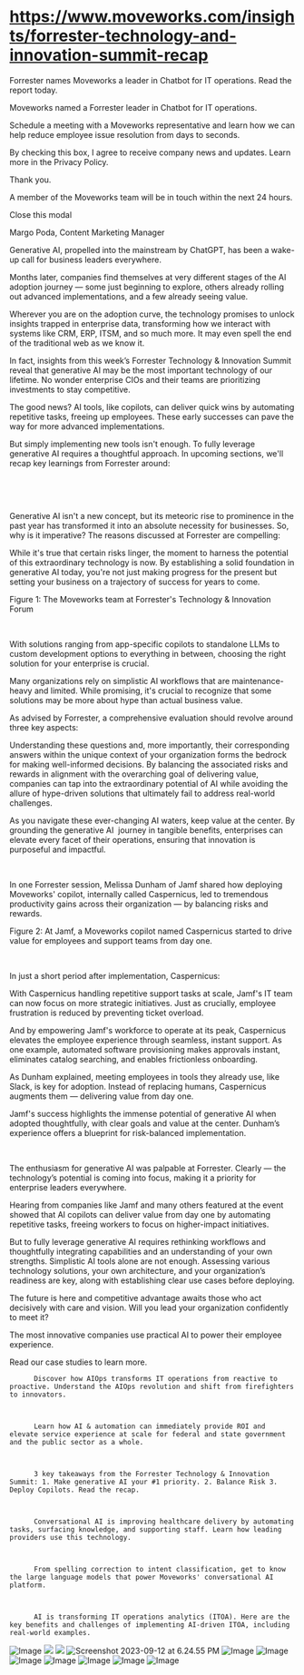 # https://www.moveworks.com/insights/forrester-technology-and-innovation-summit-recap

Forrester names Moveworks a leader in Chatbot for IT operations. Read the report today.

Moveworks named a Forrester leader in Chatbot for IT operations. 

Schedule a meeting with a Moveworks representative and learn how we can help reduce employee issue resolution from days to seconds.

By checking this box, I agree to receive company news and updates. Learn more in the Privacy Policy.

Thank you.

A member of the Moveworks team will be in touch within the next 24 hours.



  Close this modal
  



Margo Poda, Content Marketing Manager


Generative AI, propelled into the mainstream by ChatGPT, has been a wake-up call for business leaders everywhere.

Months later, companies find themselves at very different stages of the AI adoption journey — some just beginning to explore, others already rolling out advanced implementations, and a few already seeing value.

Wherever you are on the adoption curve, the technology promises to unlock insights trapped in enterprise data, transforming how we interact with systems like CRM, ERP, ITSM, and so much more. It may even spell the end of the traditional web as we know it.

In fact, insights from this week’s Forrester Technology & Innovation Summit reveal that generative AI may be the most important technology of our lifetime. No wonder enterprise CIOs and their teams are prioritizing investments to stay competitive.

The good news? AI tools, like copilots, can deliver quick wins by automating repetitive tasks, freeing up employees. These early successes can pave the way for more advanced implementations.

But simply implementing new tools isn't enough. To fully leverage generative AI requires a thoughtful approach. In upcoming sections, we'll recap key learnings from Forrester around:

 

 

Generative AI isn't a new concept, but its meteoric rise to prominence in the past year has transformed it into an absolute necessity for businesses. So, why is it imperative? The reasons discussed at Forrester are compelling:

While it's true that certain risks linger, the moment to harness the potential of this extraordinary technology is now. By establishing a solid foundation in generative AI today, you're not just making progress for the present but setting your business on a trajectory of success for years to come.



Figure 1: The Moveworks team at Forrester's Technology & Innovation Forum 

 

With solutions ranging from app-specific copilots to standalone LLMs to custom development options to everything in between, choosing the right solution for your enterprise is crucial.

Many organizations rely on simplistic AI workflows that are maintenance-heavy and limited. While promising, it's crucial to recognize that some solutions may be more about hype than actual business value.

As advised by Forrester, a comprehensive evaluation should revolve around three key aspects:

Understanding these questions and, more importantly, their corresponding answers within the unique context of your organization forms the bedrock for making well-informed decisions. By balancing the associated risks and rewards in alignment with the overarching goal of delivering value, companies can tap into the extraordinary potential of AI while avoiding the allure of hype-driven solutions that ultimately fail to address real-world challenges.

As you navigate these ever-changing AI waters, keep value at the center. By grounding the generative AI  journey in tangible benefits, enterprises can elevate every facet of their operations, ensuring that innovation is purposeful and impactful.

 

In one Forrester session, Melissa Dunham of Jamf shared how deploying Moveworks' copilot, internally called Caspernicus, led to tremendous productivity gains across their organization — by balancing risks and rewards.



Figure 2: At Jamf, a Moveworks copilot named Caspernicus started to drive value for employees and support teams from day one.

 

In just a short period after implementation, Caspernicus:

With Caspernicus handling repetitive support tasks at scale, Jamf's IT team can now focus on more strategic initiatives. Just as crucially, employee frustration is reduced by preventing ticket overload.

And by empowering Jamf's workforce to operate at its peak, Caspernicus elevates the employee experience through seamless, instant support. As one example, automated software provisioning makes approvals instant, eliminates catalog searching, and enables frictionless onboarding.

As Dunham explained, meeting employees in tools they already use, like Slack, is key for adoption. Instead of replacing humans, Caspernicus augments them — delivering value from day one.

Jamf's success highlights the immense potential of generative AI when adopted thoughtfully, with clear goals and value at the center. Dunham’s experience offers a blueprint for risk-balanced implementation.

 

The enthusiasm for generative AI was palpable at Forrester. Clearly — the technology’s potential is coming into focus, making it a priority for enterprise leaders everywhere. 

Hearing from companies like Jamf and many others featured at the event showed that AI copilots can deliver value from day one by automating repetitive tasks, freeing workers to focus on higher-impact initiatives.

But to fully leverage generative AI requires rethinking workflows and thoughtfully integrating capabilities and an understanding of your own strengths. Simplistic AI tools alone are not enough. Assessing various technology solutions, your own architecture, and your organization’s readiness are key, along with establishing clear use cases before deploying.

The future is here and competitive advantage awaits those who act decisively with care and vision. Will you lead your organization confidently to meet it?

The most innovative companies use practical AI to power their employee experience.

Read our case studies to learn more. 


          Discover how AIOps transforms IT operations from reactive to proactive. Understand the AIOps revolution and shift from firefighters to innovators.
        


          Learn how AI & automation can immediately provide ROI and elevate service experience at scale for federal and state government and the public sector as a whole.
        


          3 key takeaways from the Forrester Technology & Innovation Summit: 1. Make generative AI your #1 priority. 2. Balance Risk 3. Deploy Copilots. Read the recap.
        


          Conversational AI is improving healthcare delivery by automating tasks, surfacing knowledge, and supporting staff. Learn how leading providers use this technology.
        


          From spelling correction to intent classification, get to know the large language models that power Moveworks' conversational AI platform.
        


          AI is transforming IT operations analytics (ITOA). Here are the key benefits and challenges of implementing AI-driven ITOA, including real-world examples.
        



![Image](https://www.moveworks.com/hubfs/img/site/qr-demo.png)
![](https://www.moveworks.com/hubfs/Forrester%20T%26I%20%281%29.png)
![](https://www.moveworks.com/hubfs/Forrester%20T%26I%20%281%29.png)
![Screenshot 2023-09-12 at 6.24.55 PM](https://www.moveworks.com/hs-fs/hubfs/Screenshot%202023-09-12%20at%206.24.55%20PM.png?width=1290&height=1110&name=Screenshot%202023-09-12%20at%206.24.55%20PM.png)
![Image](https://lh5.googleusercontent.com/5SkO-Qs3kzErupcH0IJRXDvLTkjSo0-JP1fPQZq_hUYnV5AkLR-peiIhFzI57iqH4m68n9sR9Rz9LfIcrVdk401lHYsjeo7p01gq01DxVsy8iT1kqdx2CU6Ea6UpNAS15agSI8p2KJHKl2g1XceqWNc)
![Image](https://www.moveworks.com/hs-fs/hubfs/AIOps-featured-image.png?length=50&name=AIOps-featured-image.png)
![Image](https://www.moveworks.com/hs-fs/hubfs/Public-Sector-Convo-AI.png?length=50&name=Public-Sector-Convo-AI.png)
![Image](https://www.moveworks.com/hs-fs/hubfs/Forrester%20T%26I%20%281%29.png?length=50&name=Forrester%20T&I%20%281%29.png)
![Image](https://www.moveworks.com/hs-fs/hubfs/healthcare-test.png?length=50&name=healthcare-test.png)
![Image](https://www.moveworks.com/hs-fs/hubfs/Moveworks_LLM_Feature.png?length=50&name=Moveworks_LLM_Feature.png)
![Image](https://www.moveworks.com/hs-fs/hubfs/ITOA_feature.png?length=50&name=ITOA_feature.png)
